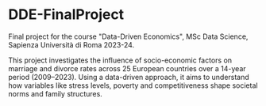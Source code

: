 # DDE-FinalProject

Final project for the course "Data-Driven Economics", MSc Data Science, Sapienza Università di Roma 2023-24.

This project investigates the influence of socio-economic factors on marriage and divorce rates across 25 European countries over a 14-year period (2009–2023). Using a data-driven approach, it aims to understand how variables like stress levels, poverty and competitiveness shape societal norms and family structures.
